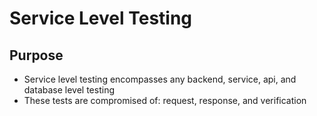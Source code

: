 # Service Level Testing

## Purpose

* Service level testing encompasses any backend, service, api, and database level testing
* These tests are compromised of: request, response, and verification

